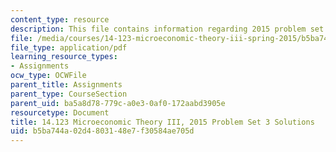 ```yaml
---
content_type: resource
description: This file contains information regarding 2015 problem set 3 solutions.
file: /media/courses/14-123-microeconomic-theory-iii-spring-2015/b5ba744a02d4803148e7f30584ae705d_MIT14_123S15_PSet_3_Sol_15.pdf
file_type: application/pdf
learning_resource_types:
- Assignments
ocw_type: OCWFile
parent_title: Assignments
parent_type: CourseSection
parent_uid: ba5a8d78-779c-a0e3-0af0-172aabd3905e
resourcetype: Document
title: 14.123 Microeconomic Theory III, 2015 Problem Set 3 Solutions
uid: b5ba744a-02d4-8031-48e7-f30584ae705d
---
```

